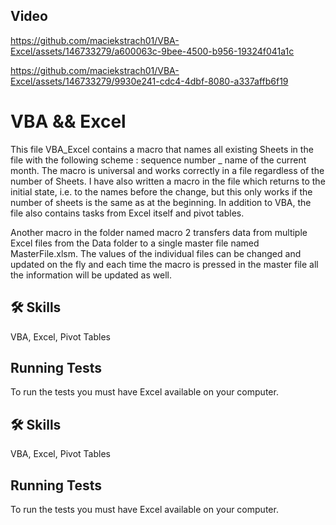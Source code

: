 
## Video

https://github.com/maciekstrach01/VBA-Excel/assets/146733279/a600063c-9bee-4500-b956-19324f041a1c

https://github.com/maciekstrach01/VBA-Excel/assets/146733279/9930e241-cdc4-4dbf-8080-a337affb6f19
# VBA && Excel

This file VBA_Excel contains a macro that names all existing Sheets in the file with the following scheme : sequence number _ name of the current month.
The macro is universal and works correctly in a file regardless of the number of Sheets.
I have also written a macro in the file which returns to the initial state, i.e. to the names before the change, but this only works if the number of sheets is the same as at the beginning.
In addition to VBA, the file also contains tasks from Excel itself and pivot tables.

Another macro in the folder named macro 2 transfers data from multiple Excel files from the Data folder to a single master file named MasterFile.xlsm.
The values of the individual files can be changed and updated on the fly and each time the macro is pressed in the master file all the information will be updated as well.

## 🛠 Skills
VBA, Excel, Pivot Tables

## Running Tests

To run the tests you must have Excel available on your computer.


















## 🛠 Skills
VBA, Excel, Pivot Tables


## Running Tests

To run the tests you must have Excel available on your computer.
```

